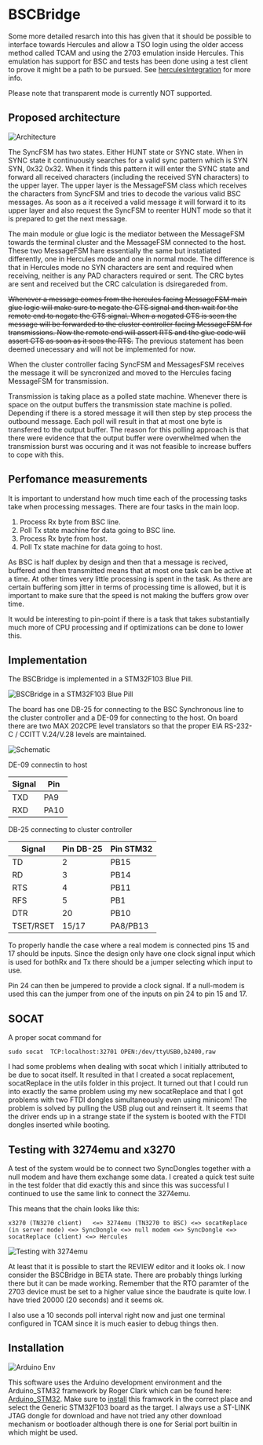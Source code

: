 # BSCBridge

Some more detailed resarch into this has given that it should be possible to interface towards Hercules and allow a TSO login using the older access method called TCAM and using the 2703 emulation inside Hercules. This emulation has support for BSC and tests has been done using a test client to prove it might be a path to be pursued. See [herculesIntegration](https://github.com/MattisLind/alfaskop_emu/tree/master/Utils/HerculesIntegration) for more info.

Please note that transparent mode is currently NOT supported.

## Proposed architecture 

![Architecture](https://github.com/MattisLind/alfaskop_emu/raw/master/pics/Architecture.jpg)

The SyncFSM has two states. Either HUNT state or SYNC state. When in SYNC state it continuously searches for a valid sync pattern which is SYN SYN, 0x32 0x32. When it finds this pattern it will enter the SYNC state and forward all received characters (including the received SYN characters) to the upper layer. The upper layer is the MessageFSM class which receives the characters from SyncFSM and tries to decode the various valid BSC messages. As soon as a it received a valid message it will forward it to its upper layer and also request the SyncFSM to reenter HUNT mode so that it is prepared to get the next message.

The main module or glue logic is the mediator between the MessageFSM towards the terminal cluster and the MessageFSM connected to the host. These two MessageFSM hare essentially the same but instatiated differently, one in Hercules mode and one in normal mode.
The difference is that in Hercules mode no SYN characters are sent and required when receiving, neither is any PAD characters required or sent. The CRC bytes are sent and received but the CRC calculation is dsiregareded from.

~~Whenever a message comes from the hercules facing MessageFSM main glue logic will make sure to negate the CTS signal and then wait for the remote end to negate the CTS signal. When a negated CTS is seen the message will be forwarded to the cluster controller facing MessageFSM for transmissions. Now the remote end will assert RTS and the glue code will assert CTS as soon as it sees the RTS.~~ The previous statement has been deemed unecessary and will not be implemented for now.

When the cluster controller facing SyncFSM and MessagesFSM receives the message it will be syncronized and moved to the Hercules facing MessageFSM for transmission.

Transmission is taking place as a polled state machine. Whenever there is space on the output buffers the transmission state machine is polled. Depending if there is a stored message it will then step by step process the outbound message. Each poll will result in that at most one byte is transfered to the output buffer. The reason for this polling approach is that there were evidence that the output buffer were overwhelmed when the transmission burst was occuring and it was not feasible to increase buffers to cope with this.

## Perfomance measurements

It is important to understand how much time each of the processing tasks take when processing messages. There are four tasks in the main loop. 

1. Process Rx byte from BSC line.
2. Poll Tx state machine for data going to BSC line.
3. Process Rx byte from host.
4. Poll Tx state machine for data going to host.

As BSC is half duplex by design and then that a message is recived, buffered and then transmitted means that at most one task can be active at a time. At other times very little processing is spent in the task. As there are certain buffering  som jitter in terms of processing time is allowed, but it is important to make sure that the speed is not making the buffers grow over time.

It would be interesting to pin-point if there is a task that takes substantially much more of CPU processing and if optimizations can be done to lower this.

## Implementation

The BSCBridge is implemented in a STM32F103 Blue Pill.

![BSCBridge in a STM32F103 Blue Pill](https://github.com/MattisLind/alfaskop_emu/raw/master/pics/BSCGateway.jpg)

The board has one DB-25 for connecting to the BSC Synchronous line to the cluster controller and a DE-09 for connecting to the host.
On board there are two MAX 202CPE level translators so that the proper EIA RS-232-C / CCITT V.24/V.28 levels are maintained.

![Schematic](https://github.com/MattisLind/alfaskop_emu/raw/master/pics/BSCGateway-schematic.png)

DE-09 connectin to host

| Signal | Pin |
|--------|-----|
| TXD    | PA9 |
| RXD    | PA10|

DB-25 connecting to cluster controller

| Signal |Pin DB-25| Pin STM32 |
|--------|---------|-----------|
| TD     | 2       |       PB15|
| RD     | 3       |       PB14|
| RTS    | 4       |       PB11|
| RFS    | 5       |       PB1 |
| DTR    | 20      |       PB10|
| TSET/RSET| 15/17  |  PA8/PB13|


To properly handle the case where a real modem is connected pins 15 and 17 should be inputs. Since the design only have one clock signal input which is used for bothRx and Tx there should be a jumper selecting which input to use. 

Pin 24 can then be jumpered to provide a clock signal. If a null-modem is used this can the jumper from one of the inputs on pin 24 to pin 15 and 17.  

## SOCAT

A proper socat command for
```
sudo socat  TCP:localhost:32701 OPEN:/dev/ttyUSB0,b2400,raw
```

I had some problems when dealing with socat which I initially attributed to be due to socat itself. It resulted in that I created a socat replacement, socatReplace in the utils folder in this project. It turned out that I could run into exactly the same problem using my new socatReplace and that I got problems with two FTDI dongles simultaneously even using minicom! The problem is solved by pulling the USB plug out and reinsert it. It seems that the driver ends up in a strange state if the system is booted with the FTDI dongles inserted while booting.

## Testing with 3274emu and x3270
A test of the system would be to connect two SyncDongles together with a null modem and have them exchange some data. I created a quick test suite in the test folder that did exactly this and since this was successful I continued to use the same link to connect the 3274emu.

This means that the chain looks like this:
```
x3270 (TN3270 client)   <=> 3274emu (TN3270 to BSC) <=> socatReplace (in server mode) <=> SyncDongle <=> null modem <=> SyncDongle <=> socatReplace (client) <=> Hercules
```

![Testing with 3274emu](https://i.imgur.com/BN3FohD.jpg)

At least that it is possible to start the REVIEW editor and it looks ok. I now consider the BSCBridge in BETA state. There are probably things lurking there but it can be made working. Remember that the RTO paramter of the 2703 device must be set to a higher value since the baudrate is quite low. I have tried 20000 (20 seconds) and it seems ok.

I also use a 10 seconds poll interval right now and just one terminal configured in TCAM since it is much easier to debug things then.



## Installation

![Arduino Env](https://i.imgur.com/gjirQPa.png)

This software uses the Arduino development environment and the Arduino_STM32 framework by Roger Clark which can be found here: [Arduino_STM32](https://github.com/rogerclarkmelbourne/Arduino_STM32). Make sure to [install](https://github.com/rogerclarkmelbourne/Arduino_STM32/wiki/Installation) this framwork in the correct place and select the Generic STM32F103 board as the target. I always use a ST-LINK JTAG dongle for download and have not tried any other download mechanism or bootloader although there is one for Serial port builtin in which might be used.

